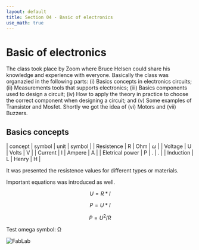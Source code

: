 ```yaml
---
layout: default
title: Section 04 - Basic of electronics
use_math: true
---
```


# Basic of electronics

The class took place by Zoom where Bruce Helsen could share his knowledge and experience with everyone.
Basically the class was organazied in the following parts: (i) Basics concepts in electronics circuits; (ii) Measurements tools that supports electronics; (iii) Basics components used to design a circuit; (iv) How to apply the theory in practice to choose the correct component when designing a circuit; and (v) Some examples of Transistor and Mosfet.
Shortly we got the idea of (vi) Motors and (vii) Buzzers.

## Basics concepts

| concept | symbol | unit | symbol |
| Resistence | R | Ohm | $\omega$ |
| Voltage | U | Volts | V |
| Current | I | Ampere | A |
| Eletrical power | P | . | . |
| Induction | L | Henry | H |

It was presented the resistence values for different types or materials.

Important equations was introduced as well.

$$
	U = R * I
$$

$$
	P = U * I
$$

$$
	P = U^2 / R
$$


Test omega symbol: &#x3a9; 

![FabLab](imgs/Fab_Lab_logo.png)